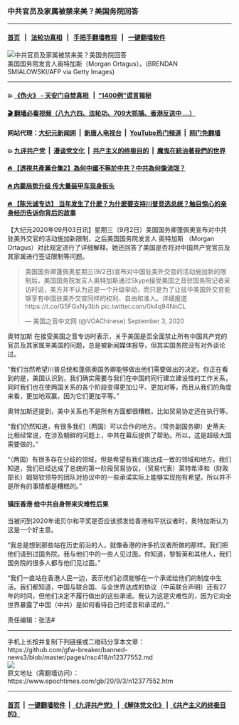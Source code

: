 ### 中共官员及家属被禁来美？美国务院回答
------------------------

#### [首页](https://github.com/gfw-breaker/banned-news3/blob/master/README.md) &nbsp;&nbsp;|&nbsp;&nbsp; [法轮功真相](https://github.com/begood0513/basic/blob/master/README.md)  &nbsp;&nbsp;|&nbsp;&nbsp; [手把手翻墙教程](https://github.com/gfw-breaker/guides/wiki)  &nbsp;&nbsp;|&nbsp;&nbsp; [一键翻墙软件](https://github.com/gfw-breaker/nogfw/blob/master/README.md)  



<div><img alt="中共官员及家属被禁来美？美国务院回答" class="attachment-djy_600_400 size-djy_600_400 wp-post-image" src="https://i.epochtimes.com/assets/uploads/2020/09/GettyImages-1194136327-600x400.jpg"/>
<div class="caption">
 美国国务院发言人奥特加斯（Morgan Ortagus）。(BRENDAN SMIALOWSKI/AFP via Getty Images)
</div></div><hr/>

#### 💥 [《伪火》 - 天安门自焚真相 ](http://141.164.51.119:10000/videos/blog/weihuo.html)&nbsp; |&nbsp; [“1400例”谎言揭秘  ](http://141.164.51.119:10000/videos/blog/jiexi1400.html)

#### [ 🎬  翻墙必看视频（八九六四、法轮功、709大抓捕、香港反送中 ...）](https://github.com/gfw-breaker/links/blob/master/banned.md)

#### 网站代理：[大纪元新闻网](http://167.172.10.89:10080/gb/) &nbsp;|&nbsp; [新唐人电视台](http://167.172.10.89:8808/gb/)  &nbsp;|&nbsp; [YouTube热门频道](http://158.247.203.241/youtube.html) &nbsp;|&nbsp; [网门免翻墙](http://158.247.203.241:11000/show.aspx?name=ogHome)

#### 💥 [九评共产党](http://141.164.51.119:10000/videos/res/jiuping/)&nbsp; |&nbsp; [漫谈党文化](http://141.164.51.119:10000/videos/res/mtdwh/)&nbsp; |&nbsp; [共产主义的终极目的](http://141.164.51.119:10000/videos/res/zjmd/)&nbsp; |&nbsp; [魔鬼在統治著我們的世界](http://141.164.51.119:10000/videos/res/TheSpecter/)  

#### [ 🔥  【透視共產黨合集2】為何中國不等於中共？中共為何像流氓？](http://141.164.51.119:10000/videos/news/../res/detox/index.html)

#### [ 🔥  内蒙局势升级 传大量装甲车现身街头](http://141.164.51.119:10000/videos/news/0903.html)

#### [ 🔥  【陈光诚专访】 当年发生了什麽？为什麽要支持川普竞选总统？触目惊心的亲身经历告诉你背后的故事](http://141.164.51.119:10000/videos/news/cgc02.html)

<div><p>
 【大纪元2020年09月03日讯】星期三（9月2日）美国国务卿蓬佩奥宣布对中共驻美外交官的活动施加新限制，之后美国国务院发言人
 <ok href="https://www.epochtimes.com/gb/tag/%E5%A5%A5%E7%89%B9%E5%8A%A0%E6%96%AF.html">
  奥特加斯
 </ok>
 （Morgan Ortagus）对此规定进行了详细解释。她还回答了美国是否将对中国共产党官员及其家属进行签证限制等问题。
</p>
<blockquote class="twitter-tweet">
 <p dir="ltr" lang="zh">
  美国国务卿蓬佩奥星期三(9/2日)宣布对中国驻美外交官的活动施加新的限制后，美国国务院发言人奥特加斯通过Skype接受美国之音驻国务院记者采访时说，美方并不认为这是一个升级举动，而只是为了让驻华美国外交官能够享有中国驻美外交官同样的权利、自由和准入。详细报道
  <ok href="https://t.co/G5FGxNy3bh">
   https://t.co/G5FGxNy3bh
  </ok>
  <ok href="https://t.co/0k4q94NnCL">
   pic.twitter.com/0k4q94NnCL
  </ok>
 </p>
 <p>
  — 美国之音中文网 (@VOAChinese)
  <ok href="https://twitter.com/VOAChinese/status/1301343342295478272?ref_src=twsrc%5Etfw">
   September 3, 2020
  </ok>
 </p>
</blockquote>
<p>
</p>
<p>
 <ok href="https://www.epochtimes.com/gb/tag/%E5%A5%A5%E7%89%B9%E5%8A%A0%E6%96%AF.html">
  奥特加斯
 </ok>
 在接受美国之音专访时表示，关于美国是否全面禁止所有中国共产党的官员及其家属来美国的问题，总是被新闻媒体报导，但其实国务院没有对外谈论过。
</p>
<p>
 “我们当然希望川普总统和蓬佩奥国务卿能够做出他们需要做出的决定。你正在看到的是，美国认识到，我们确实需要与我们在中国的同行建立建设性的工作关系，同时我们也在使两国关系的各个阶段变得更加公平、更加对等，而且从我们的角度来看，更加地双赢，因为它们更加平等。”
</p>
<p>
 奥特加斯还提到，美中关系也不是所有方面都很糟糕，比如贸易协定还在执行等。
</p>
<p>
 “我们仍然知道，有很多我们（两国）可以合作的地方。（常务副国务卿）史蒂夫‧比根经常说，在涉及朝鲜的问题上，中共在幕后提供了帮助。所以，这是超级大国需要做的。”
</p>
<p>
 “（两国）有很多存在分歧的领域，但是希望有我们能达成一致的领域和地方。我们知道，我们已经达成了总统的第一阶段贸易协议，（贸易代表）莱特希泽和（财政部长）姆努钦领导的团队对协议中的一些承诺实际上能够实现抱有希望。所以并不是所有的事情都是糟糕的。”
</p>
<h4>
 镇压香港 给中共自身带来灾难性后果
</h4>
<p>
 当被问到2020年诺贝尔和平奖是否应该颁发给香港和平抗议者时，奥特加斯认为这是一个好主意。
</p>
<p>
 “我总是想到那些站在历史前沿的人，就像香港的许多抗议者所做的那样。我们把他们请到过国务院。我与他们中的一些人见过面。你知道，黎智英和其他人，我们国务院的很多人都与他们见过面。”
</p>
<p>
 “我们一直站在香港人民一边，表示他们必须能够在一个承诺给他们的制度中生活。我们都知道，中国与联合国、与全世界达成的协议（中英联合声明）还有27年的时间，但他们决定不履行做出的这些承诺。我认为这是灾难性的，因为它向全世界暴露了中国（中共）是如何看待自己的诺言和承诺的。”
</p>
<p>
 责任编辑：张洁#
</p>
</div>
<hr/>
手机上长按并复制下列链接或二维码分享本文章：<br/>
https://github.com/gfw-breaker/banned-news3/blob/master/pages/nsc418/n12377552.md <br/>
<a href='https://github.com/gfw-breaker/banned-news3/blob/master/pages/nsc418/n12377552.md'><img src='https://github.com/gfw-breaker/banned-news3/blob/master/pages/nsc418/n12377552.md.png'/></a> <br/>
原文地址（需翻墙访问）：https://www.epochtimes.com/gb/20/9/3/n12377552.htm


------------------------
#### [首页](https://github.com/gfw-breaker/banned-news3/blob/master/README.md) &nbsp;|&nbsp; [一键翻墙软件](https://github.com/gfw-breaker/nogfw/blob/master/README.md) &nbsp;| [《九评共产党》](https://github.com/gfw-breaker/9ping.md/blob/master/README.md#九评之一评共产党是什么) | [《解体党文化》](https://github.com/gfw-breaker/jtdwh.md/blob/master/README.md) | [《共产主义的终极目的》](https://github.com/gfw-breaker/gczydzjmd.md/blob/master/README.md)


<img src='http://gfw-breaker.win/banned-news3/pages/nsc418/n12377552.md' width='0px' height='0px'/>